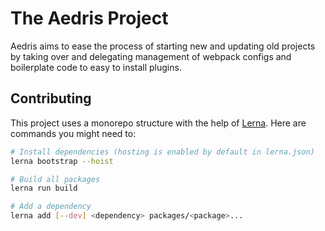 # The Aedris Project

Aedris aims to ease the process of starting new and updating old projects by taking over and delegating management of webpack configs and boilerplate code to easy to install plugins.


## Contributing

This project uses a monorepo structure with the help of [Lerna](https://lerna.js.org). Here are commands you might need to:

```bash
# Install dependencies (hosting is enabled by default in lerna.json)
lerna bootstrap --hoist

# Build all packages
lerna run build

# Add a dependency
lerna add [--dev] <dependency> packages/<package>...
```
